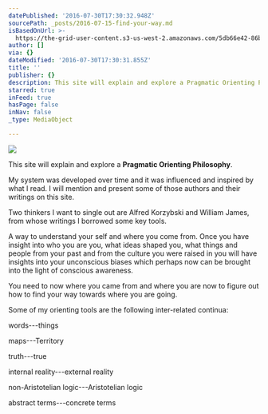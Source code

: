 ```yaml
---
datePublished: '2016-07-30T17:30:32.948Z'
sourcePath: _posts/2016-07-15-find-your-way.md
isBasedOnUrl: >-
  https://the-grid-user-content.s3-us-west-2.amazonaws.com/5db66e42-86b0-4ddf-86a6-f21dbaf92d47.jpg
author: []
via: {}
dateModified: '2016-07-30T17:30:31.855Z'
title: ''
publisher: {}
description: This site will explain and explore a Pragmatic Orienting Philosophy.
starred: true
inFeed: true
hasPage: false
inNav: false
_type: MediaObject

---
```

![](https://the-grid-user-content.s3-us-west-2.amazonaws.com/1e0bd432-970d-4463-b87f-973f0b252b60.jpg)

This site will explain and explore a **Pragmatic Orienting Philosophy**.

My system was developed over time and it was influenced and inspired by what I read. I will mention and present some of those authors and their writings on this site.

Two thinkers I want to single out are Alfred Korzybski and William James, from whose writings I borrowed some key tools.

A way to understand your self and where you come from. Once you have insight into who you are you, what ideas shaped you, what things and people from your past and from the culture you were raised in you will have insights into your unconscious biases which perhaps now can be brought into the light of conscious awareness.

You need to now where you came from and where you are now to figure out how to find your way towards where you are going.

Some of my orienting tools are the following inter-related continua:

words---things

maps---Territory

truth---true

internal reality---external reality

non-Aristotelian logic---Aristotelian logic

abstract terms---concrete terms